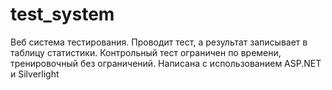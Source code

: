 test_system
===========

Веб система тестирования. Проводит тест, а результат записывает в таблицу статистики. Контрольный тест ограничен по времени, тренировочный без ограничений. Написана с использованием ASP.NET и Silverlight
